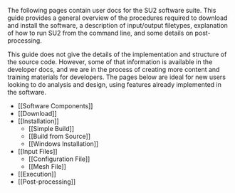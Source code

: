 The following pages contain user docs for the SU2 software suite. This guide provides a general overview of the procedures required to download and install the software, a description of input/output filetypes, explanation of how to run SU2 from the command line, and some details on post-processing.

This guide does not give the details of the implementation and structure of the source code. However, some of that information is available in the developer docs, and we are in the process of creating more content and training materials for developers. The pages below are ideal for new users looking to do analysis and design, using features already implemented in the software.

* [[Software Components]]
* [[Download]]
* [[Installation]]
  * [[Simple Build]]
  * [[Build from Source]]
  * [[Windows Installation]]
* [[Input Files]]
  * [[Configuration File]]
  * [[Mesh File]]
* [[Execution]]
* [[Post-processing]]